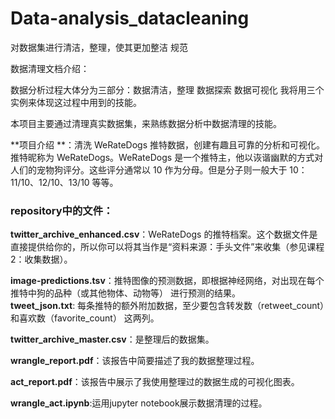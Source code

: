 # Data-analysis_datacleaning
对数据集进行清洁，整理，使其更加整洁 规范

数据清理文档介绍：

数据分析过程大体分为三部分：数据清洁，整理  数据探索  数据可视化
我将用三个实例来体现这过程中用到的技能。

本项目主要通过清理真实数据集，来熟练数据分析中数据清理的技能。

**项目介绍 **：清洗 WeRateDogs 推特数据，创建有趣且可靠的分析和可视化。推特昵称为 WeRateDogs。WeRateDogs 是一个推特主，他以诙谐幽默的方式对人们的宠物狗评分。这些评分通常以 10 作为分母。但是分子则一般大于 10：11/10、12/10、13/10 等等。  




### repository中的文件：  
**twitter_archive_enhanced.csv**：WeRateDogs 的推特档案。这个数据文件是直接提供给你的，所以你可以将其当作是“资料来源：手头文件”来收集（参见课程 2：收集数据）。

**image-predictions.tsv**：推特图像的预测数据，即根据神经网络，对出现在每个推特中狗的品种（或其他物体、动物等）
进行预测的结果。  
**tweet_json.txt**: 每条推特的额外附加数据，至少要包含转发数（retweet_count）和喜欢数（favorite_count）
这两列。

**twitter_archive_master.csv**：是整理后的数据集。

**wrangle_report.pdf**：该报告中简要描述了我的数据整理过程。

**act_report.pdf**：该报告中展示了我使用整理过的数据生成的可视化图表。

**wrangle_act.ipynb**:运用jupyter notebook展示数据清理的过程。
